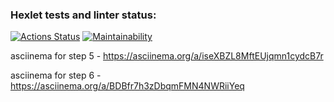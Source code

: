 ### Hexlet tests and linter status:
[![Actions Status](https://github.com/ean3ena/java-project-61/actions/workflows/hexlet-check.yml/badge.svg)](https://github.com/ean3ena/java-project-61/actions)
[![Maintainability](https://api.codeclimate.com/v1/badges/f946299d6078e0eb0111/maintainability)](https://codeclimate.com/github/ean3ena/java-project-61/maintainability)

asciinema for step 5 - https://asciinema.org/a/iseXBZL8MftEUjqmn1cydcB7r

asciinema for step 6 - https://asciinema.org/a/BDBfr7h3zDbqmFMN4NWRiiYeq
